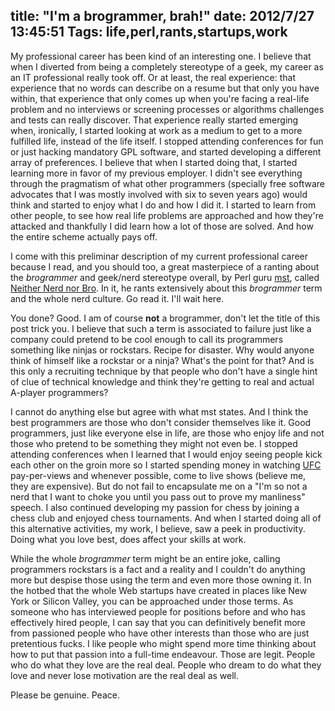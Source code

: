 title: "I'm a brogrammer, brah!"
date: 2012/7/27 13:45:51
Tags: life,perl,rants,startups,work
---
My professional career has been kind of an interesting one. I believe that when I diverted from being a completely stereotype of a geek, my career as an IT professional really took off. Or at least, the real experience: that experience that no words can describe on a resume but that only you have within, that experience that only comes up when you're facing a real-life problem and no interviews or screening processes or algorithms challenges and tests can really discover. That experience really started emerging when, ironically, I started looking at work as a medium to get to a more fulfilled life, instead of the life itself. I stopped attending conferences for fun or just hacking mandatory GPL software, and started developing a different array of preferences. I believe that when I started doing that, I started learning more in favor of my previous employer. I didn't see everything through the pragmatism of what other programmers (specially free software advocates that I was mostly involved with six to seven years ago) would think and started to enjoy what I do and how I did it. I started to learn from other people, to see how real life problems are approached and how they're attacked and thankfully I did learn how a lot of those are solved. And how the entire scheme actually pays off.

I come with this preliminar description of my current professional career because I read, and you should too, a great masterpiece of a ranting about the <em>brogrammer</em> and geek/nerd stereotype overall, by Perl guru <a href="http://shadow.cat/blog/matt-s-trout/">mst</a>, called <a href="http://shadow.cat/blog/matt-s-trout/neither-nerd-nor-bro/">Neither Nerd nor Bro</a>. In it, he rants extensively about this <em>brogrammer</em> term and the whole nerd culture. Go read it. I'll wait here.

You done? Good. I am of course <strong>not</strong> a brogrammer, don't let the title of this post trick you. I believe that such a term is associated to failure just like a company could pretend to be cool enough to call its programmers something like ninjas or rockstars. Recipe for disaster. Why would anyone think of himself like a rockstar or a ninja? What's the point for that? And is this only a recruiting technique by that people who don't have a single hint of clue of technical knowledge and think they're getting to real and actual A-player programmers?

I cannot do anything else but agree with what mst states. And I think the best programmers are those who don't consider themselves like it. Good programmers, just like everyone else in life, are those who enjoy life and not those who pretend to be something they might not even be. I stopped attending conferences when I learned that I would enjoy seeing people kick each other on the groin more so I started spending money in watching <a href="http://ufc.com">UFC</a> pay-per-views and whenever possible, come to live shows (believe me, they are expensive). But do not fail to encapsulate me on a "I'm so not a nerd that I want to choke you until you pass out to prove my manliness" speech. I also continued developing my passion for chess by joining a chess club and enjoyed chess tournaments. And when I started doing all of this alternative activities, my work, I believe, saw a peek in productivity. Doing what you love best, does affect your skills at work.

While the whole <em>brogrammer</em> term might be an entire joke, calling programmers rockstars is a fact and a reality and I couldn't do anything more but despise those using the term and even more those owning it. In the hotbed that the whole Web startups have created in places like New York or Silicon Valley, you can be approached under those terms. As someone who has interviewed people for positions before and who has effectively hired people, I can say that you can definitively benefit more from passioned people who have other interests than those who are just pretentious fucks. I like people who might spend more time thinking about how to put that passion into a full-time endeavour. Those are legit. People who do what they love are the real deal. People who dream to do what they love and never lose motivation are the real deal as well.

Please be genuine. Peace.